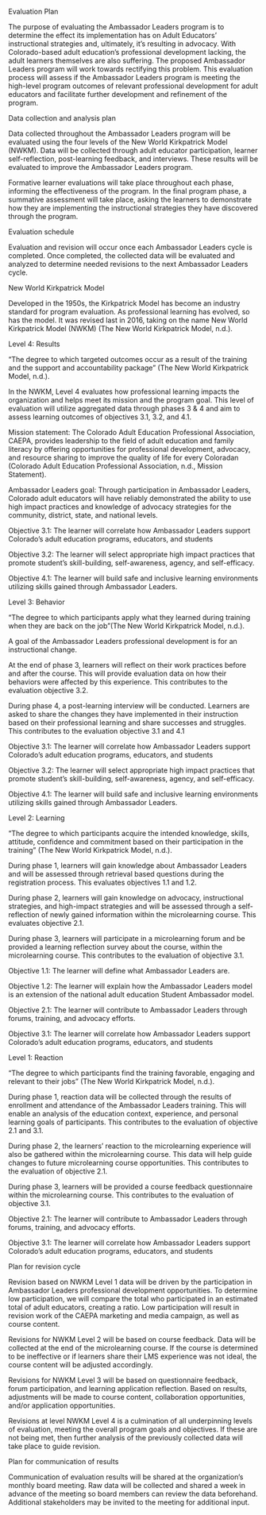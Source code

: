 Evaluation Plan

The purpose of evaluating the Ambassador Leaders program is to determine the effect its implementation has on Adult Educators’ instructional strategies and, ultimately, it’s resulting in advocacy. With Colorado-based adult education’s professional development lacking, the adult learners themselves are also suffering. The proposed Ambassador Leaders program will work towards rectifying this problem. This evaluation process will assess if the Ambassador Leaders program is meeting the high-level program outcomes of relevant professional development for adult educators and facilitate further development and refinement of the program.

Data collection and analysis plan

Data collected throughout the Ambassador Leaders program will be evaluated using the four levels of the New World Kirkpatrick Model (NWKM). Data will be collected through adult educator participation, learner self-reflection, post-learning feedback, and interviews. These results will be evaluated to improve the Ambassador Leaders program.

Formative learner evaluations will take place throughout each phase, informing the effectiveness of the program. In the final program phase, a summative assessment will take place, asking the learners to demonstrate how they are implementing the instructional strategies they have discovered through the program.

Evaluation schedule

Evaluation and revision will occur once each Ambassador Leaders cycle is completed. Once completed, the collected data will be evaluated and analyzed to determine needed revisions to the next Ambassador Leaders cycle.

New World Kirkpatrick Model

Developed in the 1950s, the Kirkpatrick Model has become an industry standard for program evaluation. As professional learning has evolved, so has the model. It was revised last in 2016, taking on the name New World Kirkpatrick Model (NWKM) (The New World Kirkpatrick Model, n.d.).



Level 4: Results

“The degree to which targeted outcomes occur as a result of the training and the support and accountability package” (The New World Kirkpatrick Model, n.d.).

In the NWKM, Level 4 evaluates how professional learning impacts the organization and helps meet its mission and the program goal. This level of evaluation will utilize aggregated data through phases 3 & 4 and aim to assess learning outcomes of objectives 3.1, 3.2, and 4.1.

Mission statement: The Colorado Adult Education Professional Association, CAEPA, provides leadership to the field of adult education and family literacy by offering opportunities for professional development, advocacy, and resource sharing to improve the quality of life for every Coloradan (Colorado Adult Education Professional Association, n.d., Mission Statement).

Ambassador Leaders goal: Through participation in Ambassador Leaders, Colorado adult educators will have reliably demonstrated the ability to use high impact practices and knowledge of advocacy strategies for the community, district, state, and national levels.

Objective 3.1: The learner will correlate how Ambassador Leaders support Colorado’s adult education programs, educators, and students

Objective 3.2: The learner will select appropriate high impact practices that promote student’s skill-building, self-awareness, agency, and self-efficacy.

Objective 4.1: The learner will build safe and inclusive learning environments utilizing skills gained through Ambassador Leaders.

Level 3: Behavior

“The degree to which participants apply what they learned during training when they are back on the job”(The New World Kirkpatrick Model, n.d.).

A goal of the Ambassador Leaders professional development is for an instructional change.

At the end of phase 3, learners will reflect on their work practices before and after the course. This will provide evaluation data on how their behaviors were affected by this experience. This contributes to the evaluation objective 3.2.

During phase 4, a post-learning interview will be conducted. Learners are asked to share the changes they have implemented in their instruction based on their professional learning and share successes and struggles. This contributes to the evaluation objective 3.1 and 4.1

Objective 3.1: The learner will correlate how Ambassador Leaders support Colorado’s adult education programs, educators, and students

Objective 3.2: The learner will select appropriate high impact practices that promote student’s skill-building, self-awareness, agency, and self-efficacy.

Objective 4.1: The learner will build safe and inclusive learning environments utilizing skills gained through Ambassador Leaders.

Level 2: Learning

“The degree to which participants acquire the intended knowledge, skills, attitude, confidence and commitment based on their participation in the training” (The New World Kirkpatrick Model, n.d.).

During phase 1, learners will gain knowledge about Ambassador Leaders and will be assessed through retrieval based questions during the registration process. This evaluates objectives 1.1 and 1.2.

During phase 2, learners will gain knowledge on advocacy, instructional strategies, and high-impact strategies and will be assessed through a self-reflection of newly gained information within the microlearning course. This evaluates objective 2.1.

During phase 3, learners will participate in a microlearning forum and be provided a learning reflection survey about the course, within the microlearning course. This contributes to the evaluation of objective 3.1.

Objective 1.1: The learner will define what Ambassador Leaders are.

Objective 1.2: The learner will explain how the Ambassador Leaders model is an extension of the national adult education Student Ambassador model.

Objective 2.1: The learner will contribute to Ambassador Leaders through forums, training, and advocacy efforts.

Objective 3.1: The learner will correlate how Ambassador Leaders support Colorado’s adult education programs, educators, and students

Level 1: Reaction

“The degree to which participants find the training favorable, engaging and relevant to their jobs” (The New World Kirkpatrick Model, n.d.).

During phase 1, reaction data will be collected through the results of enrollment and attendance of the Ambassador Leaders training. This will enable an analysis of the education context, experience, and personal learning goals of participants. This contributes to the evaluation of objective 2.1 and 3.1.

During phase 2, the learners’ reaction to the microlearning experience will also be gathered within the microlearning course. This data will help guide changes to future microlearning course opportunities. This contributes to the evaluation of objective 2.1.

During phase 3, learners will be provided a course feedback questionnaire within the microlearning course. This contributes to the evaluation of objective 3.1.

Objective 2.1: The learner will contribute to Ambassador Leaders through forums, training, and advocacy efforts.

Objective 3.1: The learner will correlate how Ambassador Leaders support Colorado’s adult education programs, educators, and students

Plan for revision cycle

Revision based on NWKM Level 1 data will be driven by the participation in Ambassador Leaders professional development opportunities. To determine low participation, we will compare the total who participated in an estimated total of adult educators, creating a ratio. Low participation will result in revision work of the CAEPA marketing and media campaign, as well as course content.

Revisions for NWKM Level 2 will be based on course feedback. Data will be collected at the end of the microlearning course. If the course is determined to be ineffective or if learners share their LMS experience was not ideal, the course content will be adjusted accordingly.

Revisions for NWKM Level 3 will be based on questionnaire feedback, forum participation, and learning application reflection. Based on results, adjustments will be made to course content, collaboration opportunities, and/or application opportunities.

Revisions at level NWKM Level 4 is a culmination of all underpinning levels of evaluation, meeting the overall program goals and objectives. If these are not being met, then further analysis of the previously collected data will take place to guide revision.

Plan for communication of results

Communication of evaluation results will be shared at the organization’s monthly board meeting. Raw data will be collected and shared a week in advance of the meeting so board members can review the data beforehand. Additional stakeholders may be invited to the meeting for additional input.
